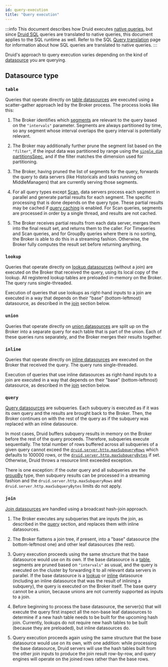 ```yaml
---
id: query-execution
title: "Query execution"
---
```


<!--
  ~ Licensed to the Apache Software Foundation (ASF) under one
  ~ or more contributor license agreements.  See the NOTICE file
  ~ distributed with this work for additional information
  ~ regarding copyright ownership.  The ASF licenses this file
  ~ to you under the Apache License, Version 2.0 (the
  ~ "License"); you may not use this file except in compliance
  ~ with the License.  You may obtain a copy of the License at
  ~
  ~   http://www.apache.org/licenses/LICENSE-2.0
  ~
  ~ Unless required by applicable law or agreed to in writing,
  ~ software distributed under the License is distributed on an
  ~ "AS IS" BASIS, WITHOUT WARRANTIES OR CONDITIONS OF ANY
  ~ KIND, either express or implied.  See the License for the
  ~ specific language governing permissions and limitations
  ~ under the License.
  -->

:::info
 This document describes how Druid executes [native queries](querying.md), but since [Druid SQL](sql.md) queries
 are translated to native queries, this document applies to the SQL runtime as well. Refer to the SQL
 [Query translation](sql-translation.md) page for information about how SQL queries are translated to native
 queries.
:::

Druid's approach to query execution varies depending on the kind of [datasource](datasource.md) you are querying.

## Datasource type

### `table`

Queries that operate directly on [table datasources](datasource.md#table) are executed using a scatter-gather approach
led by the Broker process. The process looks like this:

1. The Broker identifies which [segments](../design/segments.md) are relevant to the query based on the `"intervals"`
parameter. Segments are always partitioned by time, so any segment whose interval overlaps the query interval is
potentially relevant.

2. The Broker may additionally further prune the segment list based on the `"filter"`, if the input data was partitioned
by range using the [`single_dim` partitionsSpec](../ingestion/native-batch.md#partitionsspec), and if the filter matches
the dimension used for partitioning.

3. The Broker, having pruned the list of segments for the query, forwards the query to data servers (like Historicals
and tasks running on MiddleManagers) that are currently serving those segments.

4. For all query types except [Scan](scan-query.md), data servers process each segment in parallel and generate partial
results for each segment. The specific processing that is done depends on the query type. These partial results may be
cached if [query caching](caching.md) is enabled. For Scan queries, segments are processed in order by a single thread,
and results are not cached.

5. The Broker receives partial results from each data server, merges them into the final result set, and returns them
to the caller. For Timeseries and Scan queries, and for GroupBy queries where there is no sorting, the Broker is able to
do this in a streaming fashion. Otherwise, the Broker fully computes the result set before returning anything.

### `lookup`

Queries that operate directly on [lookup datasources](datasource.md#lookup) (without a join) are executed on the Broker
that received the query, using its local copy of the lookup. All registered lookup tables are preloaded in-memory on the
Broker. The query runs single-threaded.

Execution of queries that use lookups as right-hand inputs to a join are executed in a way that depends on their
"base" (bottom-leftmost) datasource, as described in the [join](#join) section below.

### `union`

Queries that operate directly on [union datasources](datasource.md#union) are split up on the Broker into a separate
query for each table that is part of the union. Each of these queries runs separately, and the Broker merges their
results together.

### `inline`

Queries that operate directly on [inline datasources](datasource.md#inline) are executed on the Broker that received the
query. The query runs single-threaded.

Execution of queries that use inline datasources as right-hand inputs to a join are executed in a way that depends on
their "base" (bottom-leftmost) datasource, as described in the [join](#join) section below.

### `query`

[Query datasources](datasource.md#query) are subqueries. Each subquery is executed as if it was its own query and
the results are brought back to the Broker. Then, the Broker continues on with the rest of the query as if the subquery
was replaced with an inline datasource.

In most cases, Druid buffers subquery results in memory on the Broker before the rest of the query proceeds.
Therefore, subqueries execute sequentially. The total number of rows buffered across all subqueries of a given query 
cannot exceed the [`druid.server.http.maxSubqueryRows`](../configuration/index.md) which defaults to 100000 rows, or the
[`druid.server.http.maxSubqueryBytes`](../configuration/index.md) if set. Otherwise, Druid throws a resource limit exceeded 
exception.

There is one exception: if the outer query and all subqueries are the [groupBy](groupbyquery.md) type, then subquery
results can be processed in a streaming fashion and the `druid.server.http.maxSubqueryRows` and `druid.server.http.maxSubqueryBytes` 
limits do not apply.

### `join`

[Join datasources](datasource.md#join) are handled using a broadcast hash-join approach.

1. The Broker executes any subqueries that are inputs the join, as described in the [query](#query) section, and
replaces them with inline datasources.

2. The Broker flattens a join tree, if present, into a "base" datasource (the bottom-leftmost one) and other leaf
datasources (the rest).

3. Query execution proceeds using the same structure that the base datasource would use on its own. If the base
datasource is a [table](#table), segments are pruned based on `"intervals"` as usual, and the query is executed on the
cluster by forwarding it to all relevant data servers in parallel. If the base datasource is a [lookup](#lookup) or
[inline](#inline) datasource (including an inline datasource that was the result of inlining a subquery), the query is
executed on the Broker itself. The base query cannot be a union, because unions are not currently supported as inputs to
a join.

4. Before beginning to process the base datasource, the server(s) that will execute the query first inspect all the
non-base leaf datasources to determine if a new hash table needs to be built for the upcoming hash join. Currently,
lookups do not require new hash tables to be built (because they are preloaded), but inline datasources do.

5. Query execution proceeds again using the same structure that the base datasource would use on its own, with one
addition: while processing the base datasource, Druid servers will use the hash tables built from the other join inputs
to produce the join result row-by-row, and query engines will operate on the joined rows rather than the base rows.
